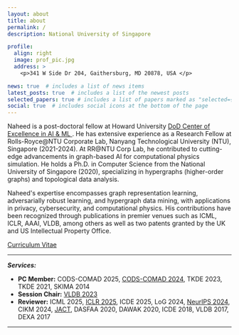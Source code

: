 ```yaml
---
layout: about
title: about
permalink: /
description: National University of Singapore

profile:
  align: right
  image: prof_pic.jpg
  address: >
    <p>341 W Side Dr 204, Gaithersburg, MD 20878, USA </p>

news: true  # includes a list of news items
latest_posts: true  # includes a list of the newest posts
selected_papers: true # includes a list of papers marked as "selected={true}"
social: true  # includes social icons at the bottom of the page
---
```

Naheed is a post-doctoral fellow at Howard University <a href="https://www.dod-coe4ai-ml.org/home"> DoD Center of Excellence in AI & ML </a>. He has extensive experience as a Research Fellow at Rolls-Royce@NTU Corporate Lab, Nanyang Technological University (NTU), Singapore (2021-2024). At RR@NTU Corp Lab, he contributed to cutting-edge advancements in graph-based AI for computational physics simulation. He holds a Ph.D. in Computer Science from the National University of Singapore (2020), specializing in hypergraphs (higher-order graphs) and topological data analysis. 

Naheed's expertise encompasses graph representation learning, adversarially robust learning, and hypergraph data mining, with applications in privacy, cybersecurity, and  computational physics. His contributions have been recognized through publications in premier venues such as ICML, ICLR, AAAI, VLDB, among others as well as two patents granted by the UK and US Intellectual Property Office.
 

<a href='assets/pdf/Naheed_Resume.pdf'>Curriculum Vitae</a>

<!-- <a href='assets/pdf/Research_Statement.pdf'>Research Statement</a> -->

---------
***Services:*** 
- **PC Member:** CODS-COMAD 2025, [CODS-COMAD 2024](https://cods-comad.in/program-committee.php), TKDE 2023, TKDE 2021, SKIMA 2014
- **Session Chair:** [VLDB 2023](https://vldb.org/2023/?program-schedule#R30)
- **Reviewer:** ICML 2025, <a href="https://iclr.cc/Conferences/2025/Reviewers">ICLR 2025</a>, ICDE 2025, LoG 2024, <a href = "https://neurips.cc/Conferences/2024/ProgramCommittee">NeurIPS 2024</a>, CIKM 2024, [JACT](https://www.springer.com/journal/41468/), DASFAA 2020, DAWAK 2020, ICDE 2018, VLDB 2017, DEXA 2017

---------
